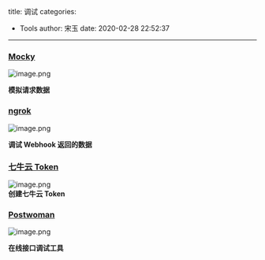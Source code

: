 title: 调试
categories:
 - Tools
author: 宋玉
date: 2020-02-28 22:52:37
---
<a name="8qQ1U"></a>
### [Mocky](https://www.mocky.io/)
![image.png](https://cdn.nlark.com/yuque/0/2020/png/394169/1582634928025-70ed27a5-f164-4120-9d22-e10026a8ecab.png#align=left&display=inline&height=761&name=image.png&originHeight=1522&originWidth=2860&size=250621&status=done&style=none&width=1430)

**模拟请求数据**
<a name="Rdj4u"></a>
### [ngrok](https://ngrok.com/)
![image.png](https://cdn.nlark.com/yuque/0/2020/png/394169/1582635047464-6ab424e7-9dd8-46b4-a1e7-12d31ce6bd79.png#align=left&display=inline&height=760&name=image.png&originHeight=1520&originWidth=2864&size=324751&status=done&style=none&width=1432)

**调试 Webhook 返回的数据**
<a name="r7RXp"></a>
### [七牛云 Token](https://qntoken.ijemy.com/#?ref=support.qiniu.com)
![image.png](https://cdn.nlark.com/yuque/0/2020/png/394169/1582635252069-0007399b-8a85-4e1f-a5fa-df7f68fbcb99.png#align=left&display=inline&height=764&name=image.png&originHeight=1528&originWidth=2874&size=175994&status=done&style=none&width=1437)<br />**创建七牛云 Token**
<a name="8sSgm"></a>
### [Postwoman](https://postwoman.io/)
![image.png](https://cdn.nlark.com/yuque/0/2020/png/394169/1582639371972-4be593a3-bd03-41e4-b826-ec11fdd62934.png#align=left&display=inline&height=760&name=image.png&originHeight=1520&originWidth=2872&size=287799&status=done&style=none&width=1436)

**在线接口调试工具**
